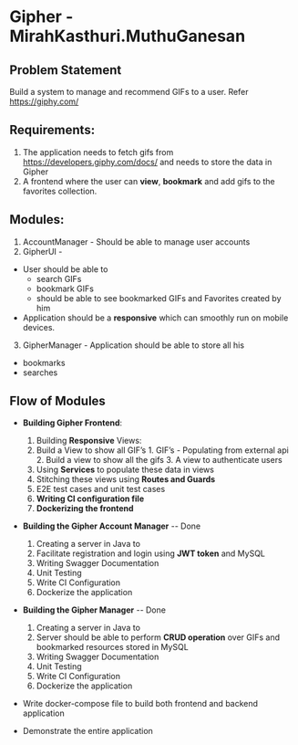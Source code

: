 # Gipher - MirahKasthuri.MuthuGanesan

## Problem Statement

Build a system to manage and recommend GIFs to a user. 
Refer https://giphy.com/

## Requirements:
1. The application needs to fetch gifs from https://developers.giphy.com/docs/ and needs to store the data in Gipher
2. A frontend where the user can **view**, **bookmark** and add gifs to the favorites collection.

## Modules:
1. AccountManager - Should be able to manage user accounts
2. GipherUI -
  - User should be able to
    - search GIFs
    - bookmark GIFs
    - should be able to see bookmarked GIFs and Favorites created by him
  - Application should be a **responsive** which can smoothly run on mobile devices.
3. GipherManager - Application should be able to store all his
  - bookmarks
  - searches

## Flow of Modules

- **Building Gipher Frontend**:
  1. Building **Responsive** Views:
    1. Build a View to show all GIF’s
      1. GIF’s - Populating from external api
      2. Build a view to show all the gifs
      3. A view to authenticate users
  2. Using **Services** to populate these data in views
  3. Stitching these views using **Routes and Guards**
  4. E2E test cases and unit test cases
  5. **Writing CI configuration file**
  6. **Dockerizing the frontend**

- **Building the Gipher Account Manager** -- Done
  1. Creating a server in Java to 
    1. Facilitate registration and login using **JWT token** and MySQL
  2. Writing Swagger Documentation
  3. Unit Testing
  4. Write CI Configuration
  5. Dockerize the application

- **Building the Gipher Manager** -- Done
  1. Creating a server in Java to 
    2. Server should be able to perform **CRUD operation** over GIFs and bookmarked resources stored in MySQL
  2. Writing Swagger Documentation
  3. Unit Testing
  4. Write CI Configuration
  5. Dockerize the application

- Write docker-compose file to build both frontend and backend application

- Demonstrate the entire application
